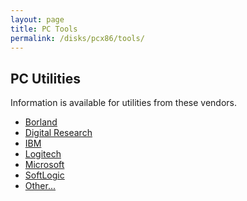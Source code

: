 ```yaml
---
layout: page
title: PC Tools
permalink: /disks/pcx86/tools/
---
```


PC Utilities
------------

Information is available for utilities from these vendors.

* [Borland](borland/)
* [Digital Research](dresearch/)
* [IBM](ibm/)
* [Logitech](logitech/)
* [Microsoft](microsoft/)
* [SoftLogic](softlogic/)
* [Other...](other/)
